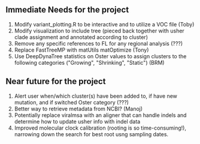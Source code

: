 ## Immediate Needs for the project

1. Modify variant_plotting.R to be interactive and to utilize a VOC file (Toby)
2. Modify visualization to include tree (pieced back together with usher clade assignment and annotated according to cluster)
3. Remove any specific references to FL for any regional analysis (???)
4. Replace FastTreeMP with matUtils matOptimize (Tony)
5. Use DeepDynaTree statistics on Oster values to assign clusters to the following categories ("Growing", "Shrinking", "Static") (BRM)

## Near future for the project
1. Alert user when/which cluster(s) have been added to, if have new mutation, and if switched Oster category (???)
2. Better way to retrieve metadata from NCBI? (Manoj)
3. Potentially replace viralmsa with an aligner that can handle indels and determine how to update usher info with indel data
4. Improved molecular clock calibration (rooting is so time-consuming!), narrowing down the search for best root usng sampling dates.

